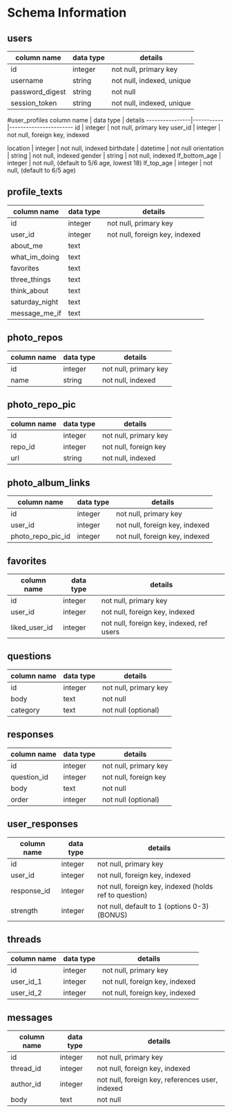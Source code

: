 # Schema Information

## users
column name     | data type | details
----------------|-----------|-----------------------
id              | integer   | not null, primary key
username        | string    | not null, indexed, unique
password_digest | string    | not null
session_token   | string    | not null, indexed, unique

#user_profiles
column name     | data type | details
----------------|-----------|-----------------------
id              | integer   | not null, primary key
user_id         | integer   | not null, foreign key, indexed
<!-- country_id      | integer   | not null, foreign key, indexed -->
location        | integer   | not null, indexed
birthdate       | datetime  | not null
orientation     | string    | not null, indexed
gender          | string    | not null, indexed
lf_bottom_age   | integer   | not null, (default to 5/6 age, lowest 18)
lf_top_age      | integer   | not null, (default to 6/5 age)


<!-- ## countries
column name     | data type | details
----------------|-----------|-----------------------
id              | integer   | not null, primary key
name            | string    | not null -->


## profile_texts
column name    | data type  | details
---------------|------------|-----------------------
id             | integer    | not null, primary key
user_id        | integer    | not null, foreign key, indexed
about_me       | text       |
what_im_doing  | text       |
favorites      | text       |
three_things   | text       |
think_about    | text       |
saturday_night | text       |
message_me_if  | text       |  

## photo_repos
column name | data type | details
------------|-----------|-----------------------
id          | integer   | not null, primary key
name        | string    | not null, indexed

## photo_repo_pic
column name | data type | details
------------|-----------|-----------------------
id          | integer   | not null, primary key
repo_id     | integer   | not null, foreign key
url         | string    | not null, indexed

## photo_album_links
column name       | data type | details
------------------|-----------|-----------------------
id                | integer   | not null, primary key
user_id           | integer   | not null, foreign key, indexed
photo_repo_pic_id | integer   | not null, foreign key, indexed


## favorites
column name | data type | details
--------------|-----------|-----------------------
id            | integer   | not null, primary key
user_id       | integer   | not null, foreign key, indexed
liked_user_id | integer   | not null, foreign key, indexed, ref users

## questions
column name | data type | details
------------|-----------|-----------------------
id          | integer   | not null, primary key
body        | text      | not null
category    | text      | not null (optional)

## responses
column name | data type | details
------------|-----------|-----------------------
id          | integer   | not null, primary key
question_id | integer   | not null, foreign key
body        | text      | not null
order       | integer   | not null (optional)

## user_responses
column name | data type | details
------------|-----------|-----------------------
id          | integer   | not null, primary key
user_id     | integer   | not null, foreign key, indexed
response_id | integer   | not null, foreign key, indexed (holds ref to question)
strength    | integer   | not null, default to 1 (options 0-3) (BONUS)

## threads
column name | data type | details
------------|-----------|-----------------------
id          | integer   | not null, primary key
user_id_1   | integer   | not null, foreign key, indexed
user_id_2   | integer   | not null, foreign key, indexed

## messages
column name | data type | details
------------|-----------|-----------------------
id          | integer   | not null, primary key
thread_id   | integer   | not null, foreign key, indexed
author_id   | integer   | not null, foreign key, references user, indexed
body        | text      | not null




<!-- ## orientations
column name     | data type | details
----------------|-----------|-----------------------
id              | integer   | not null, primary key
label           | string    | not null

## genders
column name     | data type | details
----------------|-----------|-----------------------
id              | integer   | not null, primary key
label           | string    | not null -->


<!-- ## photo_albums
column name | data type | details
------------|-----------|-----------------------
id          | integer   | not null, primary key
user_id     | integer   | not null, foreign key, indexed
repo_id     | integer   | not null, foreign key, ref phot repos -->



<!-- ## looking_for_gender_links
column name    | data type  | details
---------------|------------|-----------------------
id             | integer    | not null, primary key
looking_for_id | integer    | not null, foreign key, indexed
gender         | string     | not null, foreign key, indexed

## looking_for_orientation_links
column name    | data type  | details
---------------|------------|-----------------------
id             | integer    | not null, primary key
looking_for_id | integer    | not null, foreign key, indexed
orientation_id | integer    | not null, foreign key, indexed -->
